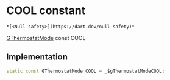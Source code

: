 


# COOL constant




    *[<Null safety>](https://dart.dev/null-safety)*


[GThermostatMode](../../third_party_yonomi_graphql_schema_schema.docs.schema.gql/GThermostatMode-class.md) const COOL
  







## Implementation

```dart
static const GThermostatMode COOL = _$gThermostatModeCOOL;


```







